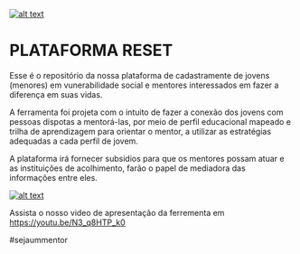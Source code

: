 
[![alt text](https://reset-back-end.herokuapp.com/images/reset-celular-com-logo.jpeg)]()

# PLATAFORMA RESET
Esse é o repositório da nossa plataforma de cadastramente de jovens (menores) em vunerabilidade social e mentores interessados em fazer a diferença em suas vidas.

A ferramenta foi projeta com o intuito de fazer a conexão dos jovens com pessoas dispotas a mentorá-las, por meio de perfil educacional mapeado e trilha de aprendizagem para orientar o mentor, a utilizar as estratégias adequadas a cada perfil de jovem.

A plataforma irá fornecer subsidios para que os mentores possam atuar e as instituições de acolhimento, farão o papel de mediadora das informações entre eles.

[![alt text](https://reset-back-end.herokuapp.com/images/github2.jpeg)]()

Assista o nosso video de apresentação da ferrementa em https://youtu.be/N3_q8HTP_k0

#sejaummentor
